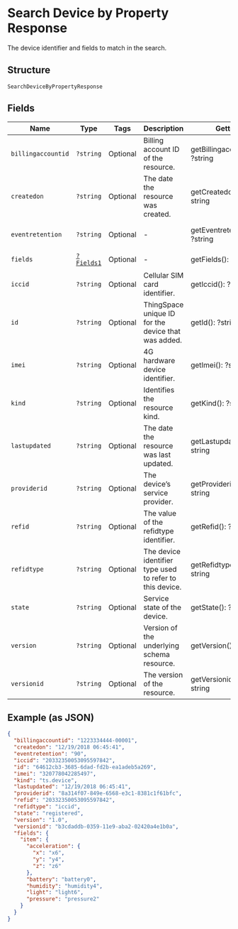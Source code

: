 
# Search Device by Property Response

The device identifier and fields to match in the search.

## Structure

`SearchDeviceByPropertyResponse`

## Fields

| Name | Type | Tags | Description | Getter | Setter |
|  --- | --- | --- | --- | --- | --- |
| `billingaccountid` | `?string` | Optional | Billing account ID of the resource. | getBillingaccountid(): ?string | setBillingaccountid(?string billingaccountid): void |
| `createdon` | `?string` | Optional | The date the resource was created. | getCreatedon(): ?string | setCreatedon(?string createdon): void |
| `eventretention` | `?string` | Optional | - | getEventretention(): ?string | setEventretention(?string eventretention): void |
| `fields` | [`?Fields1`](../../doc/models/fields-1.md) | Optional | - | getFields(): ?Fields1 | setFields(?Fields1 fields): void |
| `iccid` | `?string` | Optional | Cellular SIM card identifier. | getIccid(): ?string | setIccid(?string iccid): void |
| `id` | `?string` | Optional | ThingSpace unique ID for the device that was added. | getId(): ?string | setId(?string id): void |
| `imei` | `?string` | Optional | 4G hardware device identifier. | getImei(): ?string | setImei(?string imei): void |
| `kind` | `?string` | Optional | Identifies the resource kind. | getKind(): ?string | setKind(?string kind): void |
| `lastupdated` | `?string` | Optional | The date the resource was last updated. | getLastupdated(): ?string | setLastupdated(?string lastupdated): void |
| `providerid` | `?string` | Optional | The device’s service provider. | getProviderid(): ?string | setProviderid(?string providerid): void |
| `refid` | `?string` | Optional | The value of the refidtype identifier. | getRefid(): ?string | setRefid(?string refid): void |
| `refidtype` | `?string` | Optional | The device identifier type used to refer to this device. | getRefidtype(): ?string | setRefidtype(?string refidtype): void |
| `state` | `?string` | Optional | Service state of the device. | getState(): ?string | setState(?string state): void |
| `version` | `?string` | Optional | Version of the underlying schema resource. | getVersion(): ?string | setVersion(?string version): void |
| `versionid` | `?string` | Optional | The version of the resource. | getVersionid(): ?string | setVersionid(?string versionid): void |

## Example (as JSON)

```json
{
  "billingaccountid": "1223334444-00001",
  "createdon": "12/19/2018 06:45:41",
  "eventretention": "90",
  "iccid": "20332350053095597842",
  "id": "64612cb3-3685-6dad-fd2b-ea1adeb5a269",
  "imei": "320778042285497",
  "kind": "ts.device",
  "lastupdated": "12/19/2018 06:45:41",
  "providerid": "8a314f07-849e-6568-e3c1-8381c1f61bfc",
  "refid": "20332350053095597842",
  "refidtype": "iccid",
  "state": "registered",
  "version": "1.0",
  "versionid": "b3cdaddb-0359-11e9-aba2-02420a4e1b0a",
  "fields": {
    "item": {
      "acceleration": {
        "x": "x6",
        "y": "y4",
        "z": "z6"
      },
      "battery": "battery0",
      "humidity": "humidity4",
      "light": "light6",
      "pressure": "pressure2"
    }
  }
}
```

